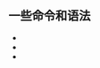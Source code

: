 ## 一些命令和语法
> 
* [git初级使用]: https://github.com/jsCoder-yy/memo-center/issues/1 
* [markdown基本语法]:  http://www.appinn.com/markdown/ 
* [正则表达式入门教程]:  http://deerchao.net/tutorials/regex/regex.htm#mission 


